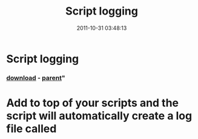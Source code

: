 ﻿---
pid:            3032
parent:         2932
children:       
poster:         jihed
title:          Script logging
date:           2011-10-31 03:48:13
format:         posh
---

# Script logging

### [download](3032.ps1) - [parent](2932.md)"

# Add to top of your scripts and the script will automatically create a log file called <script name>.log to the AppData folder 
# The location is in a folder called PS_Data. 
#
# If the location or file do not exist, this script will sort this out. If the script file grows large, it will archive by renaming the log file and create
# a new one.
#
# Has been designed to run in conjunction with trace32.exe - Configmr tool for reading SMS log files. It will record exception errors in your script file and 
# log them with the keyword 'error' so they are highlighted in trace32.exe. 
# 
# An additional function called sendl will allow you to easily write out to the log file - simply use sendl "message for log file". 
#

```posh
#region Log File Management 
$ScriptName = $MyInvocation.mycommand.name 
$LocalAppDir = "$(gc env:LOCALAPPDATA)\PS_Data" 
$LogName = $ScriptName.replace(".ps1", ".log") 
$MaxLogFileSizeMB = 5 # After a log file reaches this size it will archive the existing and create a new one 

trap
[Exception] { 
sendl
"error: $($_.Exception.GetType().Name) - $($_.Exception.Message)" 
} 
function LogFileCheck 
{
if (!(Test-Path $LocalAppDir)) # Check if log file directory exists - if not, create and then create log file for this script. 
{
mkdir $LocalAppDir 
New-Item "$LocalAppDir\$LogName" -type file 
break 
}
if
(Test-Path "$LocalAppDir\$LogName") {
if (((gci "$LocalAppDir\$LogName").length/1MB) -gt $MaxLogFileSizeMB) # Check size of log file - to stop unweildy size, archive existing file if over limit and create fresh. 
{
$NewLogFile = $LogName.replace(".log", " ARCHIVED $(Get-Date -Format dd-MM-yyy-hh-mm-ss).log") 
ren "$LocalAppDir\$LogName" "$LocalAppDir\$NewLogFile" 
}
}
}
function sendl ([string]$message) # Send to log file 
{
$toOutput
= "$(get-date) > $message " | Out-File "$LocalAppDir\$LogName" -append -NoClobber 
}
LogFileCheck
#endregion Log File Management
```
